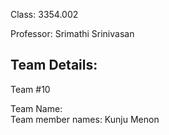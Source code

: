 Class: 3354.002

Professor: Srimathi Srinivasan

Team Details:
-----------------------------------------------------------------------------------------------------------------------------------------------------------------------------------------------------------------------
Team #10

Team Name:   
Team member names:
Kunju Menon
